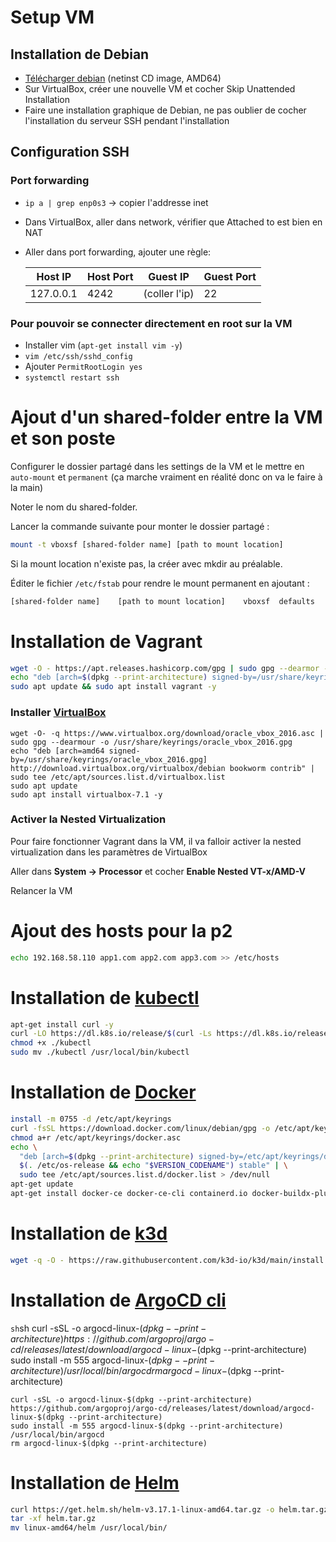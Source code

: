 # Setup VM

## Installation de Debian

- [Télécharger debian](https://www.debian.org/releases/stable/debian-installer/) (netinst CD image, AMD64)
- Sur VirtualBox, créer une nouvelle VM et cocher Skip Unattended Installation
- Faire une installation graphique de Debian, ne pas oublier de cocher l'installation du serveur SSH pendant l'installation

## Configuration SSH

### Port forwarding

- `ip a | grep enp0s3` -> copier l'addresse inet
- Dans VirtualBox, aller dans network, vérifier que Attached to est bien en NAT
- Aller dans port forwarding, ajouter une règle: 

    |  Host IP | Host Port  | Guest IP  | Guest Port  |
    |---|---|---|---|
    |  127.0.0.1 | 4242  | (coller l'ip)  | 22  |

### Pour pouvoir se connecter directement en root sur la VM

- Installer vim (`apt-get install vim -y`)
- `vim /etc/ssh/sshd_config`
- Ajouter `PermitRootLogin yes`
- `systemctl restart ssh`

# Ajout d'un shared-folder entre la VM et son poste

Configurer le dossier partagé dans les settings de la VM et le mettre en `auto-mount` et `permanent` (ça marche vraiment en réalité donc on va le faire à la main)

Noter le nom du shared-folder.

Lancer la commande suivante pour monter le dossier partagé :
```sh
mount -t vboxsf [shared-folder name] [path to mount location]
```

Si la mount location n'existe pas, la créer avec mkdir au préalable.

Éditer le fichier `/etc/fstab` pour rendre le mount permanent en ajoutant :
```sh
[shared-folder name]	[path to mount location]	vboxsf	defaults	0	0
```

# Installation de Vagrant

```sh
wget -O - https://apt.releases.hashicorp.com/gpg | sudo gpg --dearmor -o /usr/share/keyrings/hashicorp-archive-keyring.gpg
echo "deb [arch=$(dpkg --print-architecture) signed-by=/usr/share/keyrings/hashicorp-archive-keyring.gpg] https://apt.releases.hashicorp.com $(lsb_release -cs) main" | sudo tee /etc/apt/sources.list.d/hashicorp.list
sudo apt update && sudo apt install vagrant -y
```


### Installer [VirtualBox](https://linuxiac.com/how-to-install-virtualbox-on-debian-12-bookworm/)

```
wget -O- -q https://www.virtualbox.org/download/oracle_vbox_2016.asc | sudo gpg --dearmour -o /usr/share/keyrings/oracle_vbox_2016.gpg
echo "deb [arch=amd64 signed-by=/usr/share/keyrings/oracle_vbox_2016.gpg] http://download.virtualbox.org/virtualbox/debian bookworm contrib" | sudo tee /etc/apt/sources.list.d/virtualbox.list
sudo apt update
sudo apt install virtualbox-7.1 -y
```

### Activer la Nested Virtualization
Pour faire fonctionner Vagrant dans la VM, il va falloir activer la nested virtualization dans les paramètres de VirtualBox

Aller dans **System -> Processor** et cocher **Enable Nested VT-x/AMD-V**

Relancer la VM

# Ajout des hosts pour la p2

```sh
echo 192.168.58.110 app1.com app2.com app3.com >> /etc/hosts
```

# Installation de [kubectl](https://kubernetes.io/fr/docs/tasks/tools/install-kubectl/)

```sh
apt-get install curl -y
curl -LO https://dl.k8s.io/release/$(curl -Ls https://dl.k8s.io/release/stable.txt)/bin/linux/amd64/kubectl
chmod +x ./kubectl
sudo mv ./kubectl /usr/local/bin/kubectl
```

# Installation de [Docker](https://docs.docker.com/engine/install/debian/)

```sh
install -m 0755 -d /etc/apt/keyrings
curl -fsSL https://download.docker.com/linux/debian/gpg -o /etc/apt/keyrings/docker.asc
chmod a+r /etc/apt/keyrings/docker.asc
echo \
  "deb [arch=$(dpkg --print-architecture) signed-by=/etc/apt/keyrings/docker.asc] https://download.docker.com/linux/debian \
  $(. /etc/os-release && echo "$VERSION_CODENAME") stable" | \
  sudo tee /etc/apt/sources.list.d/docker.list > /dev/null
apt-get update
apt-get install docker-ce docker-ce-cli containerd.io docker-buildx-plugin docker-compose-plugin
```

# Installation de [k3d](https://k3d.io/stable/#install-script)

```sh
wget -q -O - https://raw.githubusercontent.com/k3d-io/k3d/main/install.sh | bash
```

# Installation de [ArgoCD cli](https://argo-cd.readthedocs.io/en/stable/cli_installation/)

```sh```sh
curl -sSL -o argocd-linux-$(dpkg --print-architecture) https://github.com/argoproj/argo-cd/releases/latest/download/argocd-linux-$(dpkg --print-architecture)
sudo install -m 555 argocd-linux-$(dpkg --print-architecture) /usr/local/bin/argocd
rm argocd-linux-$(dpkg --print-architecture)
```
curl -sSL -o argocd-linux-$(dpkg --print-architecture) https://github.com/argoproj/argo-cd/releases/latest/download/argocd-linux-$(dpkg --print-architecture)
sudo install -m 555 argocd-linux-$(dpkg --print-architecture) /usr/local/bin/argocd
rm argocd-linux-$(dpkg --print-architecture)
```

# Installation de [Helm](https://helm.sh/docs/intro/install/)

```sh
curl https://get.helm.sh/helm-v3.17.1-linux-amd64.tar.gz -o helm.tar.gz
tar -xf helm.tar.gz 
mv linux-amd64/helm /usr/local/bin/
```
